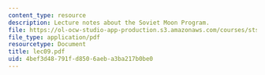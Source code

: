 ```yaml
---
content_type: resource
description: Lecture notes about the Soviet Moon Program.
file: https://ol-ocw-studio-app-production.s3.amazonaws.com/courses/sts-471j-engineering-apollo-the-moon-project-as-a-complex-system-spring-2007/4bef3d48791fd8506aeba3ba217b0be0_lec09.pdf
file_type: application/pdf
resourcetype: Document
title: lec09.pdf
uid: 4bef3d48-791f-d850-6aeb-a3ba217b0be0
---
```

